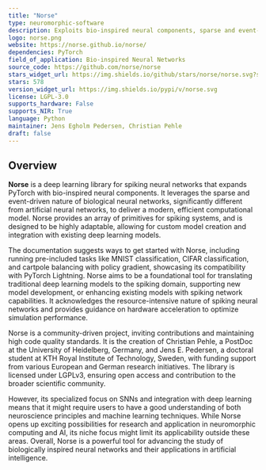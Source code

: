 ```yaml
---
title: "Norse"
type: neuromorphic-software
description: Exploits bio-inspired neural components, sparse and event-driven, expands PyTorch with primitives for bio-inspired neural components.
logo: norse.png
website: https://norse.github.io/norse/
dependencies: PyTorch
field_of_application: Bio-inspired Neural Networks
source_code: https://github.com/norse/norse
stars_widget_url: https://img.shields.io/github/stars/norse/norse.svg?style=social
stars: 578
version_widget_url: https://img.shields.io/pypi/v/norse.svg
license: LGPL-3.0
supports_hardware: False
supports_NIR: True
language: Python
maintainer: Jens Egholm Pedersen, Christian Pehle
draft: false
---
```


## Overview
**Norse** is a deep learning library for spiking neural networks that expands PyTorch with bio-inspired neural components. It leverages the sparse and event-driven nature of biological neural networks, significantly different from artificial neural networks, to deliver a modern, efficient computational model. Norse provides an array of primitives for spiking systems, and is designed to be highly adaptable, allowing for custom model creation and integration with existing deep learning models.

The documentation suggests ways to get started with Norse, including running pre-included tasks like MNIST classification, CIFAR classification, and cartpole balancing with policy gradient, showcasing its compatibility with PyTorch Lightning. Norse aims to be a foundational tool for translating traditional deep learning models to the spiking domain, supporting new model development, or enhancing existing models with spiking network capabilities. It acknowledges the resource-intensive nature of spiking neural networks and provides guidance on hardware acceleration to optimize simulation performance.

Norse is a community-driven project, inviting contributions and maintaining high code quality standards. It is the creation of Christian Pehle, a PostDoc at the University of Heidelberg, Germany, and Jens E. Pedersen, a doctoral student at KTH Royal Institute of Technology, Sweden, with funding support from various European and German research initiatives. The library is licensed under LGPLv3, ensuring open access and contribution to the broader scientific community.

However, its specialized focus on SNNs and integration with deep learning means that it might require users to have a good understanding of both neuroscience principles and machine learning techniques. While Norse opens up exciting possibilities for research and application in neuromorphic computing and AI, its niche focus might limit its applicability outside these areas. Overall, Norse is a powerful tool for advancing the study of biologically inspired neural networks and their applications in artificial intelligence.
